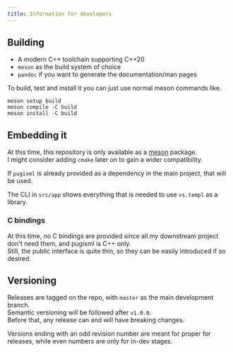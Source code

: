 ```yaml
---
title: Information for developers
---
```


## Building

- A modern C++ toolchain supporting C++20
- `meson` as the build system of choice
- `pandoc` if you want to generate the documentation/man pages

To build, test and install it you can just use normal meson commands like.

```
meson setup build
meson compile -C build
meson install -C build
```

## Embedding it

At this time, this repository is only available as a [meson](https://mesonbuild.com/) package.  
I might consider adding `cmake` later on to gain a wider compatibility.

If `pugixml` is already provided as a dependency in the main project, that will be used.

The CLI in `src/app` shows everything that is needed to use `vs.templ` as a library.

### C bindings

At this time, no C bindings are provided since all my downstream project don't need them, and pugixml is C++ only.  
Still, the public interface is quite thin, so they can be easily introduced if so desired.

## Versioning

Releases are tagged on the repo, with `master` as the main development branch.  
Semantic versioning will be followed after `v1.0.0`.  
Before that, any release can and will have breaking changes.

Versions ending with an odd revision number are meant for proper for releases, while even numbers are only for in-dev stages.
